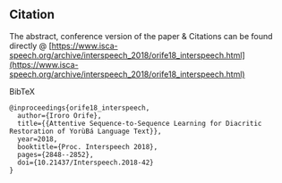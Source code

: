 ## Citation

The abstract, conference version of the paper & Citations can be found directly @ [https://www.isca-speech.org/archive/interspeech_2018/orife18_interspeech.html](https://www.isca-speech.org/archive/interspeech_2018/orife18_interspeech.html)

BibTeX
```
@inproceedings{orife18_interspeech,
  author={Iroro Orife},
  title={{Attentive Sequence-to-Sequence Learning for Diacritic Restoration of YorùBá Language Text}},
  year=2018,
  booktitle={Proc. Interspeech 2018},
  pages={2848--2852},
  doi={10.21437/Interspeech.2018-42}
}
```
